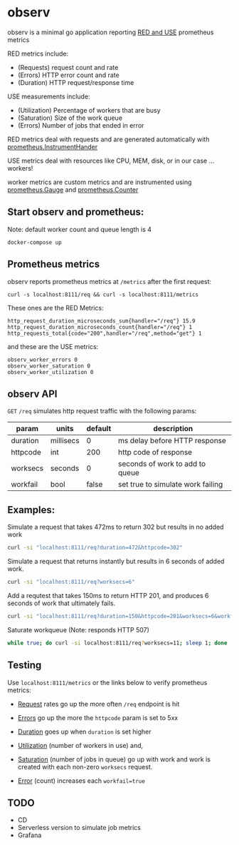 # observ

observ is a minimal go application reporting [RED and USE](https://www.vividcortex.com/blog/monitoring-and-observability-with-use-and-red) prometheus metrics

RED metrics include:
* (Requests) request count and rate
* (Errors) HTTP error count and rate
* (Duration) HTTP request/response time 

USE measurements include:
* (Utilization) Percentage of workers that are busy
* (Saturation) Size of the work queue
* (Errors) Number of jobs that ended in error

RED metrics deal with requests and are generated automatically with [prometheus.InstrumentHander](https://godoc.org/github.com/prometheus/client_golang/prometheus#example-InstrumentHandler)

USE metrics deal with resources like CPU, MEM, disk, or in our case ... workers!

worker metrics are custom metrics and are instrumented using [prometheus.Gauge](https://godoc.org/github.com/prometheus/client_golang/prometheus#Gauge) and [prometheus.Counter](https://godoc.org/github.com/prometheus/client_golang/prometheus#Counter)

## Start observ and prometheus:

Note: default worker count and queue length is 4

```
docker-compose up
```

## Prometheus metrics

observ reports prometheus metrics at `/metrics` after the first request:

```
curl -s localhost:8111/req && curl -s localhost:8111/metrics
```

These ones are the RED Metrics:
```
http_request_duration_microseconds_sum{handler="/req"} 15.9
http_request_duration_microseconds_count{handler="/req"} 1
http_requests_total{code="200",handler="/req",method="get"} 1
```

and these are the USE metrics:
```
observ_worker_errors 0
observ_worker_saturation 0
observ_worker_utilization 0
```

## observ API

`GET` `/req` simulates http request traffic with the following params:

| param    | units     | default | description                       |
|----------|-----------|---------|-----------------------------------|
| duration | millisecs | 0       | ms delay before HTTP response     |
| httpcode | int       | 200     | http code of response             |
| worksecs | seconds   | 0       | seconds of work to add to queue   |
| workfail | bool      | false   | set true to simulate work failing |

## Examples:

Simulate a request that takes 472ms to return 302 but results in no added work

```bash
curl -si "localhost:8111/req?duration=472&httpcode=302"
```

Simulate a request that returns instantly but results in 6 seconds of added work.

```bash
curl -si "localhost:8111/req?worksecs=6"
```

Add a requtest that takes 150ms to return HTTP 201, and produces 6 seconds of work that ultimately fails.

```bash
curl -si "localhost:8111/req?duration=150&httpcode=201&worksecs=6&workfail=true"
```

Saturate workqueue (Note: responds HTTP 507)

```bash
while true; do curl -si localhost:8111/req?worksecs=11; sleep 1; done
```

## Testing

Use `localhost:8111/metrics` or the links below to verify prometheus metrics:

* [Request] rates go up the more often `/req` endpoint is hit
* [Errors] go up the more the `httpcode` param is set to 5xx
* [Duration] goes up when `duration` is set higher

* [Utilization] (number of workers in use) and,
* [Saturation] (number of jobs in queue) go up with work and work is created with each non-zero `worksecs` request.
* [Error] (count) increases each `workfail=true`

## TODO
* CD
* Serverless version to simulate job metrics
* Grafana

[Request]: http://localhost:9090/graph?g0.range_input=2h&g0.expr=rate(http_requests_total%7Bjob%3D%22observ%22%7D%5B5m%5D)&g0.tab=0'
[Errors]: http://localhost:9090/graph?g0.range_input=30m&g0.expr=http_requests_total%7Bjob%3D%22observ%22%2C%20code%3D~%225..%22%7D&g0.tab=0
[Duration]: http://localhost:9090/graph?g0.range_input=2h&g0.expr=http_request_duration_microseconds_sum%7Bjob%3D%22observ%22%7D%20%2F%20http_request_duration_microseconds_count%7Bjob%3D%22observ%22%7D&g0.tab=0
[Utilization]: http://localhost:9090/graph?g0.range_input=1h&g0.expr=observ_worker_utilization&g0.tab=0
[Saturation]: http://localhost:9090/graph?g0.range_input=1h&g0.expr=observ_worker_saturation&g0.tab=0
[Error]: http://localhost:9090/graph?g0.range_input=1h&g0.expr=observ_worker_errors&g0.tab=0
